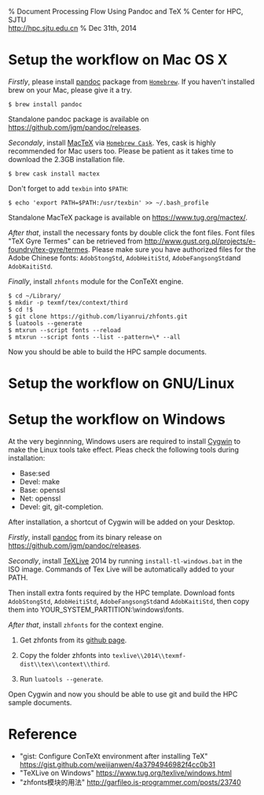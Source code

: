% Document Processing Flow Using Pandoc and TeX
% Center for HPC, SJTU \
<http://hpc.sjtu.edu.cn>
% Dec 31th, 2014

Setup the workflow on Mac OS X
======

*Firstly*, please install [pandoc](http://johnmacfarlane.net/pandoc/) package from [```Homebrew```](http://brew.sh).
If you haven't installed brew on your Mac, please give it a try.

	$ brew install pandoc

Standalone pandoc package is available on <https://github.com/jgm/pandoc/releases>.

*Secondaly*, install [MacTeX](https://www.tug.org/mactex/) via [```Homebrew Cask```](http://caskroom.io).
Yes, cask is highly recommended for Mac users too. Please be patient as it takes time to download the 2.3GB installation file.

	$ brew cask install mactex

Don't forget to add ```texbin``` into ```$PATH```:
	
	$ echo 'export PATH=$PATH:/usr/texbin' >> ~/.bash_profile

Standalone MacTeX package is available on <https://www.tug.org/mactex/>.

*After that*, install the necessary fonts by double click the font files. Font files "TeX Gyre Termes" can be retrieved from <http://www.gust.org.pl/projects/e-foundry/tex-gyre/termes>.
Please make sure you have authorized files for the Adobe Chinese fonts: ```AdobStongStd```, ```AdobHeitiStd```, ```AdobeFangsongStd```and ```AdobKaitiStd```.

*Finally*, install ```zhfonts``` module for the ConTeXt engine.

	$ cd ~/Library/
	$ mkdir -p texmf/tex/context/third
	$ cd !$
	$ git clone https://github.com/liyanrui/zhfonts.git
	$ luatools --generate
	$ mtxrun --script fonts --reload
	$ mtxrun --script fonts --list --pattern=\* --all

Now you should be able to build the HPC sample documents.

Setup the workflow on GNU/Linux
======

Setup the workflow on Windows
======

At the very beginnning, Windows users are required to install [Cygwin](<https://cygwin.com/>) to make the Linux tools take effect.
Pleas check the following tools during installation:

* Base:sed
* Devel: make
* Base: openssl
* Net: openssl
* Devel: git, git-completion.

After installation, a shortcut of Cygwin will be added on your Desktop.

*Firstly*, install [pandoc](<http://johnmacfarlane.net/pandoc>) from its binary release on <https://github.com/jgm/pandoc/releases>.

*Secondly*, install [TeXLive](<https://www.tug.org/texlive/>) 2014 by running ```install-tl-windows.bat``` in the ISO image. Commands of Tex Live will be automatically added to your PATH.

Then install extra fonts required by the HPC template. Download fonts ```AdobStongStd```, ```AdobHeitiStd```, ```AdobeFangsongStd```and ```AdobKaitiStd```, then copy them into YOUR_SYSTEM_PARTITION:\\windows\\fonts.



*After that*, install ```zhfonts``` for the context engine.

1. Get zhfonts from its [github page](https://github.com/liyanrui/zhfonts).

2. Copy the folder zhfonts into ```texlive\\2014\\texmf-dist\\tex\\context\\third```.

3. Run ```luatools --generate```.

Open Cygwin and now you should be able to use git and build the HPC sample documents.


Reference
======
* "gist: Configure ConTeXt environment after installing TeX" <https://gist.github.com/weijianwen/4a3794946982f4cc0b31>
* "TeXLive on Windows" <https://www.tug.org/texlive/windows.html>
* "zhfonts模块的用法" <http://garfileo.is-programmer.com/posts/23740>
